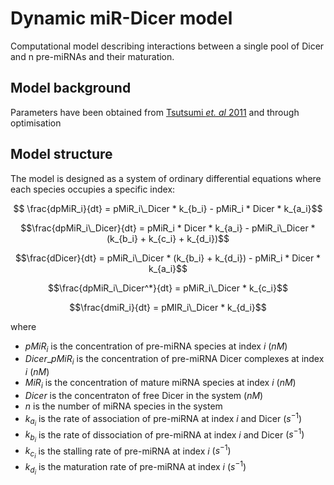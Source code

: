 

# Dynamic miR-Dicer model

Computational model describing interactions between a single pool of Dicer and n pre-miRNAs and their maturation.

## Model background

Parameters have been obtained from [Tsutsumi _et. al_ 2011](https://www.nature.com/articles/nsmb.2125) and through optimisation

## Model structure

The model is designed as a system of ordinary differential equations where each species occupies a specific index:

```math

\frac{dpMiR_i}{dt} = pMiR_i\_Dicer * k_{b_i} - pMiR_i * Dicer * k_{a_i}
```

```math
\frac{dpMiR_i\_Dicer}{dt} = pMiR_i * Dicer * k_{a_i} - pMiR_i\_Dicer * (k_{b_i} + k_{c_i} + k_{d_i})
```

```math
\frac{dDicer}{dt} = pMiR_i\_Dicer * (k_{b_i} + k_{d_i}) - pMiR_i * Dicer * k_{a_i}
```

```math
\frac{dpMiR_i\_Dicer^*}{dt} = pMiR_i\_Dicer * k_{c_i}
```

```math
\frac{dmiR_i}{dt} = pMIR_i\_Dicer * k_{d_i}
```

where

* $pMiR_i$ is the concentration of pre-miRNA species at index $i$ $(nM)$
* $Dicer\_pMiR_i$ is the concentration of pre-miRNA Dicer complexes at index $i$ $(nM)$
* $MiR_i$ is the concentration of mature miRNA species at index $i$ $(nM)$
* $Dicer$ is the concentraton of free Dicer in the system $(nM)$
* $n$ is the number of miRNA species in the system
* $k_{a_i}$ is the rate of association of pre-miRNA at index $i$ and Dicer $(s^{-1})$
* $k_{b_i}$ is the rate of dissociation of pre-miRNA at index $i$ and Dicer $(s^{-1})$
* $k_{c_i}$ is the stalling rate of pre-miRNA at index $i$ $(s^{-1})$
* $k_{d_i}$ is the maturation rate of pre-miRNA at index $i$ $(s^{-1})$
